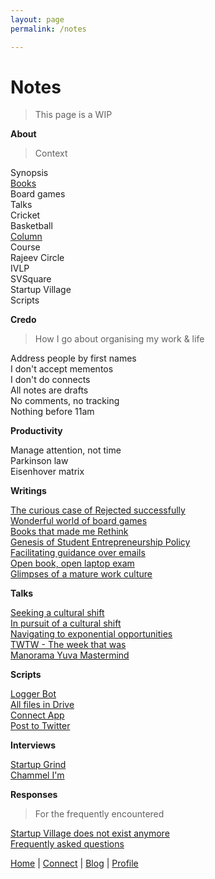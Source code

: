 ```yaml
---
layout: page
permalink: /notes

---
```


# Notes

> This page is a WIP

**About**

> Context

Synopsis <br>
[Books](https://medium.com/@sijokuruvilla/books-e3696a310a12) <br>
Board games <br>
Talks <br>
Cricket <br>
Basketball <br>
[Column](https://notes.sijokuruvilla.in/number-column-maatrbhuumi)<br>
Course <br>
Rajeev Circle <br>
IVLP <br>
SVSquare <br>
Startup Village <br>
Scripts <br>

**Credo**

> How I go about organising my work & life

Address people by first names <br>
I don't accept mementos <br>
I don't do connects <br>
All notes are drafts <br>
No comments, no tracking <br>
Nothing before 11am <br>

**Productivity**

Manage attention, not time <br>
Parkinson law <br>
Eisenhover matrix <br>

**Writings**

[The curious case of Rejected successfully](https://medium.com/@sijokuruvilla/the-curious-case-of-rejected-successfully-399c9cd0599e) <br>
[Wonderful world of board games](https://medium.com/@sijokuruvilla/wonderful-world-of-strategy-board-games-4227a40626df)<br>
[Books that made me Rethink](https://notes.sijokuruvilla.in/books-that-made-me-rethink)<br>
[Genesis of Student Entrepreneurship Policy](https://medium.com/@sijokuruvilla/genesis-of-sep-6453d840c086)<br>
[Facilitating guidance over emails](https://medium.com/@sijokuruvilla/wetech-qualcomm-scholarship-65a85e8e3ab0)<br>
[Open book, open laptop exam](https://notes.sijokuruvilla.in/number-ent101-end-term-exam)<br>
[Glimpses of a mature work culture](https://notes.sijokuruvilla.in/glimpses-of-a-mature-work-culture)<br>

**Talks**

[Seeking a cultural shift](https://www.youtube.com/watch?v=lZIc0ygfsJ0)<br>
[In pursuit of a cultural shift](https://www.youtube.com/watch?v=N4gYz51OYAs)<br>
[Navigating to exponential opportunities](https://www.youtube.com/watch?v=gIR2T1LAZjs)<br>
[TWTW - The week that was](https://www.youtube.com/watch?v=UD64fm8LPDk)<br>
[Manorama Yuva Mastermind](https://www.youtube.com/watch?v=XZKL2JGNM3M)<br>

**Scripts**

[Logger Bot](https://notes.sijokuruvilla.in/telegram-logger-bot)<br>
[All files in Drive](https://notes.sijokuruvilla.in/script-all-files-in-drive)<br>
[Connect App](https://notes.sijokuruvilla.in/script-connect-app)<br>
[Post to Twitter](https://notes.sijokuruvilla.in/script-post-to-twitter)<br>

**Interviews**

[Startup Grind](https://www.youtube.com/watch?v=jMv5LJzaRKU)<br>
[Chammel I'm](https://www.youtube.com/watch?v=l5dQ9MMs0Ss) <br>

**Responses**

> For the frequently encountered

[Startup Village does not exist anymore](https://medium.com/@sijokuruvilla/i-receive-several-queries-related-to-startup-village-3383e324a346)<br>
[Frequently asked questions](https://www.sijokuruvilla.in/faq)<br>

[Home](https://www.sijokuruvilla.in/) \| [Connect](https://www.sijokuruvilla.in/connect) \| [Blog](http://notes.sijokuruvilla.in/)  \| [Profile](https://www.sijokuruvilla.in/profile)


<!--

Know
Connect 

Connect
Now
About
 
Writings
Columns
Rethink

Books
Boardgames
Productivity

Talks
Media
Work

Index

* About me
* What am I upto now
* Best way to reach me

Credo

* I still receive queries from Startup Village
* I don't accept mementos
* I don't read newspapers

Articles

* Articles
* Rethink manifesto
* Personal credo

-->